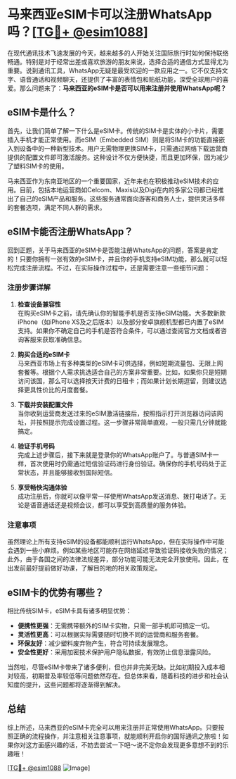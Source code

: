 # 马来西亚eSIM卡可以注册WhatsApp吗？[[TG💪+ @esim1088](https://t.me/s/esim1088)]

在现代通讯技术飞速发展的今天，越来越多的人开始关注国际旅行时如何保持联络畅通。特别是对于经常出差或喜欢旅游的朋友来说，选择合适的通信方式显得尤为重要。说到通讯工具，WhatsApp无疑是最受欢迎的一款应用之一。它不仅支持文字、语音通话和视频聊天，还提供了丰富的表情包和贴纸功能，深受全球用户的喜爱。那么问题来了：**马来西亚的eSIM卡是否可以用来注册并使用WhatsApp呢？**

## eSIM卡是什么？

首先，让我们简单了解一下什么是eSIM卡。传统的SIM卡是实体的小卡片，需要插入手机才能正常使用。而eSIM（Embedded SIM）则是将SIM卡的功能直接嵌入到设备中的一种新型技术。用户无需物理更换SIM卡，只需通过网络下载运营商提供的配置文件即可激活服务。这种设计不仅方便快捷，而且更加环保，因为减少了塑料SIM卡的使用。

马来西亚作为东南亚地区的一个重要国家，近年来也在积极推动eSIM技术的应用。目前，包括本地运营商如Celcom、Maxis以及Digi在内的多家公司都已经推出了自己的eSIM产品和服务。这些服务通常面向游客和商务人士，提供灵活多样的套餐选项，满足不同人群的需求。

## eSIM卡能否注册WhatsApp？

回到正题，关于马来西亚的eSIM卡是否能注册WhatsApp的问题，答案是肯定的！只要你拥有一张有效的eSIM卡，并且你的手机支持eSIM功能，那么就可以轻松完成注册流程。不过，在实际操作过程中，还是需要注意一些细节问题：

### 注册步骤详解

1. **检查设备兼容性**  
   在购买eSIM卡之前，请先确认你的智能手机是否支持eSIM功能。大多数新款iPhone（如iPhone XS及之后版本）以及部分安卓旗舰机型都已内置了eSIM支持。如果你不确定自己的手机是否符合条件，可以通过查阅官方文档或者咨询客服来获取准确信息。

2. **购买合适的eSIM卡**  
   马来西亚市场上有多种类型的eSIM卡可供选择，例如短期流量包、无限上网套餐等。根据个人需求挑选适合自己的方案非常重要。比如，如果你只是短期访问该国，那么可以选择按天计费的日租卡；而如果计划长期逗留，则建议选择更具性价比的月度套餐。

3. **下载并安装配置文件**  
   当你收到运营商发送过来的eSIM激活链接后，按照指示打开浏览器访问该网址，并按照提示完成设置过程。这一步骤非常简单直观，一般只需几分钟就能搞定。

4. **验证手机号码**  
   完成上述步骤后，接下来就是登录你的WhatsApp账户了。与普通SIM卡一样，首次使用时仍需通过短信验证码进行身份验证。确保你的手机号码处于正常状态，并且能够接收到国际短信。

5. **享受畅快沟通体验**  
   成功注册后，你就可以像平常一样使用WhatsApp发送消息、拨打电话了。无论是语音通话还是视频会议，都可以享受到高质量的服务体验。

### 注意事项

虽然理论上所有支持eSIM的设备都能顺利运行WhatsApp，但在实际操作中可能会遇到一些小麻烦。例如某些地区可能存在网络延迟导致验证码接收失败的情况；此外，由于各国之间的法律法规差异，部分功能可能无法完全开放使用。因此，在出发前最好提前做好功课，了解目的地的相关政策规定。

## eSIM卡的优势有哪些？

相比传统SIM卡，eSIM卡具有诸多明显优势：

- **便携性更强**：无需携带额外的SIM卡实物，只需一部手机即可搞定一切。
- **灵活性更高**：可以根据实际需要随时切换不同的运营商和服务套餐。
- **环保友好**：减少塑料废弃物产生，符合可持续发展理念。
- **安全性更好**：采用加密技术保护用户隐私数据，有效防止信息泄露风险。

当然啦，尽管eSIM卡带来了诸多便利，但也并非完美无缺。比如初期投入成本相对较高，初期普及率较低等问题依然存在。但总体来看，随着科技的进步和社会认知度的提升，这些问题都将逐渐得到解决。

## 总结

综上所述，马来西亚的eSIM卡完全可以用来注册并正常使用WhatsApp。只要按照正确的流程操作，并注意相关注意事项，就能顺利开启你的国际通讯之旅啦！如果你对这方面感兴趣的话，不妨去尝试一下吧～说不定你会发现更多意想不到的乐趣哦！

[[TG💪+ @esim1088](https://t.me/s/esim1088) ![Image](https://i.postimg.cc/4NQfJmqS/Snipaste-2025-05-13-00-14-12.png)]